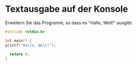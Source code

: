 # Textausgabe auf der Konsole

Erweitern Sie das Programm, so dass es "Hallo, Welt!" ausgibt.

```cpp
#include <stdio.h>

int main() {
printf("Hallo, Welt!");
  
  return 0;
}
```
